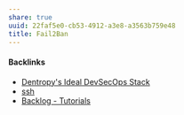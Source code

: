 ```yaml
---
share: true
uuid: 22faf5e0-cb53-4912-a3e8-a3563b759e48
title: Fail2Ban
---
```

#### Backlinks

* [Dentropy's Ideal DevSecOps Stack](/406a13ea-5f64-440a-b454-6b43afe9e0d5)
* [ssh](/29c9fa6f-bbe2-4995-b167-a0448a22343f)
* [Backlog - Tutorials](/31f7e81a-967e-41f4-872e-91d1571df726)